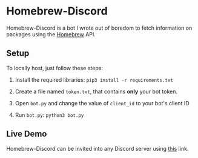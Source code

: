 # Homebrew-Discord
Homebrew-Discord is a bot I wrote out of boredom to fetch information on packages using the [Homebrew](https://brew.sh/) API.

## Setup
To locally host, just follow these steps:
1. Install the required libraries:
`pip3 install -r requirements.txt`

2. Create a file named `token.txt`, that contains **only** your bot token.

3. Open `bot.py` and change the value of `client_id` to your bot's client ID

4. Run `bot.py`:
`python3 bot.py`

## Live Demo
Homebrew-Discord can be invited into any Discord server using [this](https://discord.com/oauth2/authorize?client_id=767889324431376385&scope=bot&permissions=3072) link.
